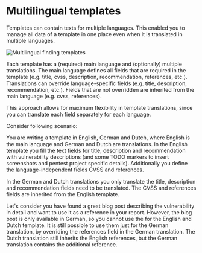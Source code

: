 # Multilingual templates
Templates can contain texts for multiple languages.
This enabled you to manage all data of a template in one place even when it is translated in multiple languages. 

![Multilingual finding templates](/images/show/templates_multilanguage.gif)

Each template has a (required) main language and (optionally) multiple translations.
The main language defines all fields that are required in the template (e.g. title, cvss, description, recommendation, references, etc.).
Translations can override language-specific fields (e.g. title, description, recommendation, etc.).
Fields that are not overridden are inherited from the main language (e.g. cvss, references).

This approach allows for maximum flexibility in template translations, since you can translate each field separately for each language.

Consider following scenario: 

You are writing a template in English, German and Dutch, where English is the main language and German and Dutch are translations.
In the English template you fill the text fields for title, description and recommendation with vulnerability descriptions (and some TODO markers to insert screenshots and pentest project specific details). Additionally you define the language-independent fields CVSS and references.

In the German and Dutch translations you only translate the title, description and recommendation fields need to be translated. 
The CVSS and references fields are inherited from the English template.

Let's consider you have found a great blog post describing the vulnerability in detail and want to use it as a reference in your report.
However, the blog post is only available in German, so you cannot use the for the English and Dutch template.
It is still possible to use them just for the German translation, by overriding the references field in the German translation.
The Dutch translation still inherits the English references, but the German translation contains the additional reference.